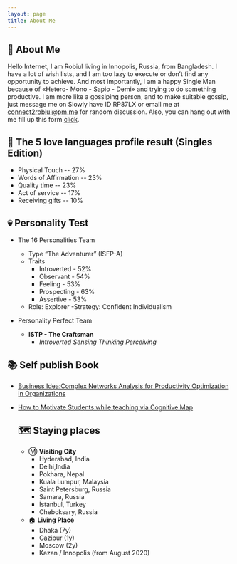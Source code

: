 ```yaml
---
layout: page
title: About Me
--- 
```


## 🐛 About Me 

Hello Internet, I am Robiul living in Innopolis, Russia, from Bangladesh. I have a lot of wish lists, and I am too lazy to execute or don’t find any opportunity to achieve. And most importantly, I am a happy Single Man because of «Hetero- Mono - Sapio - Demi» and trying to do something productive. I am more like a gossiping person, and to make suitable gossip, just message me on Slowly have ID RP87LX or email me at connect2robiul@pm.me for random discussion.   Also, you can hang out with me fill up this form [click](https://forms.gle/9ooncjacUmJp8DA96).  

## 💙 The 5 love languages profile result (Singles Edition)

+ Physical Touch -- 27% 
+ Words of Affirmation -- 23%
+ Quality time -- 23%
+ Act of service -- 17%
+ Receiving gifts -- 10% 

## 💀 Personality Test 

+ The 16 Personalities Team

  - Type	“The Adventurer” (ISFP-A)
  - Traits	
    + Introverted	-	52%
    + Observant	-	54%
    + Feeling	-	53%
    + Prospecting	-	63%
    + Assertive	-	53%
  - Role:	Explorer
  -Strategy:	Confident Individualism

+ Personality Perfect Team 

  - **ISTP - The Craftsman**
    + *Introverted Sensing Thinking Perceiving* 



## 📚 Self publish Book 
+ [Business Idea:Complex Networks Analysis for Productivity Optimization in Organizations](https://www.amazon.com/dp/B08RWHXHMQ/ref=sr_1_1?dchild=1&qid=1609533261&refinements=p_27%3ARobiul+Islam&s=digital-text&sr=1-1&text=Robiul+Islam) 
+ [How to Motivate Students while teaching via Cognitive Map](https://www.amazon.com/Motivate-Students-while-teaching-Cognitive-ebook/dp/B08RP93Q6J/ref=sr_1_2?dchild=1&qid=1609533261&refinements=p_27%3ARobiul+Islam&s=digital-text&sr=1-2&text=Robiul+Islam) 




  
  ## 🗺️ Staying places
  
  + Ⓜ️ **Visiting City** 
    - Hyderabad,  India
    - Delhi,India
    - Pokhara, Nepal
    - Kuala Lumpur, Malaysia
    - Saint Petersburg, Russia
    - Samara, Russia 
    - İstanbul, Turkey 
    - Cheboksary, Russia 
  + 🏠 **Living Place**
    - Dhaka (7y)
    - Gazipur (1y)
    - Moscow (2y)
    - Kazan / Innopolis  (from August 2020) 
  
